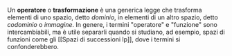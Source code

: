 Un **operatore** o **trasformazione** è una generica legge che trasforma elementi di uno spazio, detto *dominio*, in elementi di un altro spazio, detto *codominio* o *immagine*. In genere, i termini "operatore" e "funzione" sono intercambiabili, ma è utile separarli quando si studiano, ad esempio, spazi di funzioni come gli [[Spazi di successioni lp]], dove i termini si confonderebbero.